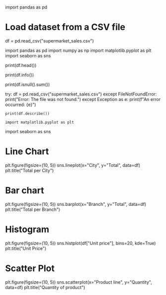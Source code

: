 import pandas as pd

# Load dataset from a CSV file
df = pd.read_csv("supermarket_sales.csv")

import pandas as pd
import numpy as np
import matplotlib.pyplot as plt
import seaborn as sns

print(df.head())

print(df.info())

print(df.isnull().sum())

try:
    df = pd.read_csv("supermarket_sales.csv")
except FileNotFoundError:
    print("Error: The file was not found.")
except Exception as e:
    print(f"An error occurred: {e}")

    print(df.describe())

    import matplotlib.pyplot as plt
import seaborn as sns

# Line Chart
plt.figure(figsize=(10, 5))
sns.lineplot(x="City", y="Total", data=df)
plt.title("Total per City")

# Bar chart
plt.figure(figsize=(10, 5))
sns.barplot(x="Branch", y="Total", data=df)
plt.title("Total per Branch")

# Histogram
plt.figure(figsize=(10, 5))
sns.histplot(df["Unit price"], bins=20, kde=True)
plt.title("Unit Price")

# Scatter Plot
plt.figure(figsize=(10, 5))
sns.scatterplot(x="Product line", y="Quantity", data=df)
plt.title("Quantity of product")
